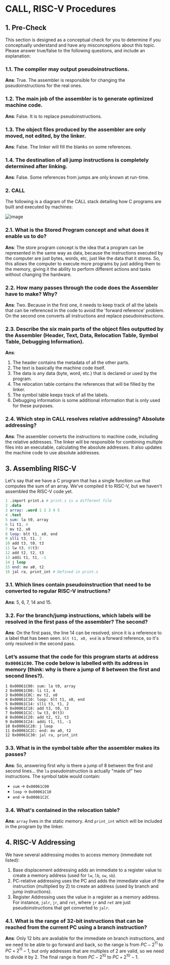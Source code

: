 # CALL, RISC-V Procedures

## 1. Pre-Check

This section is designed as a conceptual check for you to determine if you conceptually understand and have any misconceptions about this topic. Please answer true/false to the following questions, and include an explanation:

### 1.1. The compiler may output pseudoinstructions.

**Ans**: True. The assembler is responsible for changing the pseudoinstructions for the real ones.

### 1.2. The main job of the assembler is to generate optimized machine code.

**Ans**: False. It is to replace pseudoinstructions.

### 1.3. The object files produced by the assembler are only moved, not edited, by the linker.

**Ans**: False. The linker will fill the blanks on some references.

### 1.4. The destination of all jump instructions is completely determined after linking.

**Ans**: False. Some references from jumps are only known at run-time.

### 2. CALL

The following is a diagram of the CALL stack detailing how C programs are built and executed by machines:

![image](https://user-images.githubusercontent.com/69206952/213331708-17723d0a-6497-456d-84ad-6c1d81834014.png)

### 2.1. What is the Stored Program concept and what does it enable us to do?

**Ans**: The store program concept is the idea that a program can be represented in the same way as data, because the instructions executed by the computer are just bytes, words, etc, just like the data that it stores. So, this allows the computer to execute more programs by just adding them to the memory, giving it the ability to perform different actions and tasks without changing the hardware.

### 2.2. How many passes through the code does the Assembler have to make? Why?

**Ans**: Two. Because in the first one, it needs to keep track of all the labels that can be referenced in the code to avoid the 'forward reference' problem. On the second one converts all instructions and replace pseudoinstructions.

### 2.3. Describe the six main parts of the object files outputted by the Assembler (Header, Text, Data, Relocation Table, Symbol Table, Debugging Information).

**Ans**: 

1. The header contains the metadata of all the other parts.
2. The text is basically the machine code itself.
3. The data is any data (byte, word, etc.) that is declared or used by the program.
4. The relocation table contains the references that will be filled by the linker.
5. The symbol table keeps track of all the labels.
6. Debugging information is some additional information that is only used for these purposes.


### 2.4. Which step in CALL resolves relative addressing? Absolute addressing?

**Ans**: The assembler converts the instructions to machine code, including the relative addresses. The linker will be responsible for combining multiple files into an executable, calculating the absolute addresses. It also updates the machine code to use absolute addresses.

## 3. Assembling RISC-V

Let's say that we have a C program that has a single function `sum` that computes the sum of an array. We've compiled it to RISC-V, but we haven't assembled the RISC-V code yet.

```s
1 .import print.s # print.s is a different file
2 .data
3 array: .word 1 2 3 4 5
4 .text
5 sum: la t0, array
6 li t1, 4
7 mv t2, x0
8 loop: blt t1, x0, end
9 slli t3, t1, 2
10 add t3, t0, t3
11 lw t3, 0(t3)
12 add t2, t2, t3
13 addi t1, t1, -1
14 j loop
15 end: mv a0, t2
16 jal ra, print_int # Defined in print.s
```

### 3.1. Which lines contain pseudoinstruction that need to be converted to regular RISC-V instructions?

**Ans**: 5, 6, 7, 14 and 15.

### 3.2. For the branch/jump instructions, which labels will be resolved in the first pass of the assembler? The second?

**Ans**: On the first pass, the line 14 can be resolved, since it is a reference to a label that has been seen. `blt t1, x0, end` is a forward reference, so it's only resolved in the second pass.

### Let’s assume that the code for this program starts at address `0x00061C00`. The code below is labelled with its address in memory (think: why is there a jump of 8 between the first and second lines?).

```
1 0x00061C00: sum: la t0, array
2 0x00061C08: li t1, 4
3 0x00061C0C: mv t2, x0
4 0x00061C10: loop: blt t1, x0, end
5 0x00061C14: slli t3, t1, 2
6 0x00061C18: add t3, t0, t3
7 0x00061C1C: lw t3, 0(t3)
8 0x00061C20: add t2, t2, t3
9 0x00061C24: addi t1, t1, -1
10 0x00061C28: j loop
11 0x00061C2C: end: mv a0, t2
12 0x00061C30: jal ra, print_int
```

### 3.3. What is in the symbol table after the assembler makes its passes?

**Ans**: So, answering first why is there a jump of 8 between the first and second lines... the `la` pseudoinstruction is actually "made of" two instructions. The symbol table would contain:

- `sum` -> `0x00061C00`
- `loop` -> `0x00061C10`
- `end` -> `0x00061C2C`

### 3.4. What's contained in the relocation table?

**Ans**: `array` lives in the static memory. And `print_int` which will be included in the program by the linker.

## 4. RISC-V Addressing

We have several addressing modes to access memory (immediate not listed):

1. Base displacement addressing adds an immediate to a register value to create a memory address (used for `lw`, `lb`, `sw`, `sb`).
2. PC-relative addressing uses the PC and adds the immediate value of the instruction (multiplied by 2) to create an address (used by branch and jump instructions).
3. Register Addressing uses the value in a register as a memory address. For instance, `jalr`, `jr`, and `ret`, where `jr` and `ret` are just pseudoinstructions that get converted to `jalr`.

### 4.1. What is the range of 32-bit instructions that can be reached from the current PC using a branch instruction?

**Ans**: Only 12 bits are avaliable for the immediate on branch instructions, and we need to be able to go forward and back, so the range is from $PC - 2^{11}$ to $PC + 2^{11} - 1$, but only addresses that are multiples of 2 are valid, so we need to divide it by 2. The final range is from $PC - 2^{10}$ to $PC + 2^{10} - 1$.
